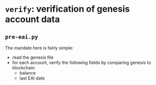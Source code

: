 # `verify`: verification of genesis account data

## `pre-eai.py`

The mandate here is fairly simple:

- read the genesis file
- for each account, verify the following fields by comparing genesis to blockchain:
    - balance
    - last EAI date
